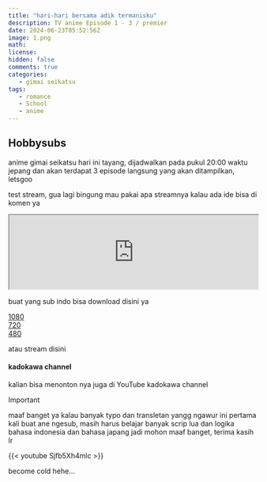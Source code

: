 ```yaml
---
title: "hari-hari bersama adik termanisku"
description: TV anime Episode 1 - 3 / premier 
date: 2024-06-23T05:52:56Z
image: 1.png
math: 
license: 
hidden: false
comments: true
categories: 
   - gimai seikatsu
tags:
   - romance
   - School
   - anime
---
```


## Hobbysubs 

anime gimai seikatsu hari ini tayang, dijadwalkan pada pukul 20:00 waktu jepang dan akan terdapat 3 episode langsung yang akan ditampilkan, letsgoo

test stream, gua lagi bingung mau pakai apa streamnya kalau ada ide bisa di komen ya
<iframe src="https://drive.google.com/file/d/10qErSVCTDUxpam4A4R2g5vfzmFSHKNzG/preview" width="100%" allow="autoplay" allowfullscreen></iframe>

buat yang sub indo bisa download disini ya

[1080](https://drive.google.com/file/d/10qErSVCTDUxpam4A4R2g5vfzmFSHKNzG/view?usp=drive_link)<br>
[720](https://drive.google.com/file/d/1bBW2DCvUvTxbxoYup53rVHCiRcXUvAtU/view?usp=drive_link) <br>
[480](https://drive.google.com/file/d/1QCtPOgMNSc-5zXaN0K6zDEonhX44HL5k/view?usp=drive_link) <br>

atau stream disini 

#### kadokawa channel 

kalian bisa menonton nya juga di YouTube kadokawa channel

> [!IMPORTANT]
> maaf banget ya kalau banyak typo dan transletan yangg ngawur
> ini pertama kali buat ane ngesub, masih harus belajar banyak scrip lua
> dan logika bahasa indonesia dan bahasa japang 
> jadi mohon maaf banget, terima kasih
> Ir


{{< youtube Sjfb5Xh4mlc >}}

become cold hehe...